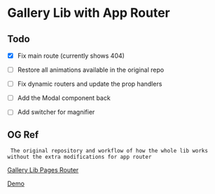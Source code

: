 # Gallery Lib with App Router

## Todo

- [x] Fix main route (currently shows 404)

- [ ] Restore all animations available in the original repo

- [ ] Fix dynamic routers and update the prop handlers

- [ ] Add the Modal component back

- [ ] Add switcher for magnifier

## OG Ref

` The original repository and workflow of how the whole lib works without the extra modifications for app router`

[Gallery Lib Pages Router](https://github.com/Remote-Roofing/gallery-lib)

[Demo](https://magnify-gallery-lib.vercel.app/)
